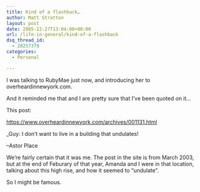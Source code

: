 ```yaml
---
title: Kind of a flashback…
author: Matt Stratton
layout: post
date: 2005-12-27T13:04:00+00:00
url: /life-in-general/kind-of-a-flashback
dsq_thread_id:
  - 28257379
categories:
  - Personal

---
```

I was talking to RubyMae just now, and introducing her to overheardinnewyork.com.

And it reminded me that and I are pretty sure that I&#8217;ve been quoted on it&#8230;

This post:

<https://www.overheardinnewyork.com/archives/001131.html>

_Guy: I don&#8217;t want to live in a building that undulates!
  
&#8211;Astor Place</p> 

</i>We&#8217;re fairly certain that it was me. The post in the site is from March 2003, but at the end of Feburary of that year, Amanda and I were in that location, talking about this high rise, and how it seemed to &#8220;undulate&#8221;.

So I might be famous.